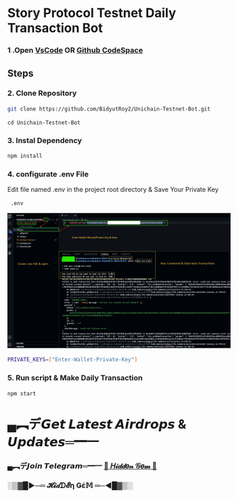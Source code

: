 # Story Protocol Testnet Daily Transaction Bot

### 1 .Open [VsCode](https://code.visualstudio.com/download) OR [Github CodeSpace](https://github.com/codespaces)

## Steps

### 2. Clone Repository

```bash
git clone https://github.com/BidyutRoy2/Unichain-Testnet-Bot.git
```

```
cd Unichain-Testnet-Bot
```

### 3. Instal Dependency

```bash
npm install
```

### 4. configurate .env File

Edit file named .env in the project root directory & Save Your Private Key

```bash
 .env
```

<p align="center">
<img src='create-env.jpg' width='900'>
</p>


```bash
PRIVATE_KEYS=["Enter-Wallet-Private-Key"]
```

### 5. Run script & Make Daily Transaction

```bash
npm start
```


# ▄︻デ𝙂𝙚𝙩 𝙇𝙖𝙩𝙚𝙨𝙩 𝘼𝙞𝙧𝙙𝙧𝙤𝙥𝙨 & 𝙐𝙥𝙙𝙖𝙩𝙚𝙨═━一

### ▄︻デ𝙅𝙤𝙞𝙣 𝙏𝙚𝙡𝙚𝙜𝙧𝙖𝙢═━一 [🎀  𝐻𝒾𝒹𝒹𝑒𝓃 𝒢𝑒𝓂  🎀](https://t.me/hiddengemnews) 

### ░▒▓█►─═  𝓗𝓲𝒹ᗪ𝓔η Ǥέ𝕄 ═─◄█▓▒░
